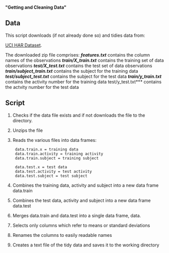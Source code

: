 **"Getting and Cleaning Data"** 

## Data
This script downloads (if not already done so) and tidies data from:

[UCI HAR Dataset](https://d396qusza40orc.cloudfront.net/getdata%2Fprojectfiles%2FUCI%20HAR%20Dataset.zip). 

The downloaded zip file comprises:
***features.txt*** contains the column names of the observations
***train/X_train.txt*** contains the training set of data observations
***test/X_test.txt*** contains the test set of data observations
***train/subject_train.txt*** contains the subject for the training data
***test/subject_test.txt*** contains the subject for the test data
***train/y_train.txt*** contains the activity number for the training data
test/y_test.txt*** contains the actvity number for the test data


## Script

1. Checks if the data file exists and if not downloads the file to the directory.
2. Unzips the file
3. Reads the various files into data frames:
        
        data.train.x = training data
        data.train.activity = training activity
        data.train.subject = training subject
        
        data.test.x = test data
        data.test.activity = test activity
        data.test.subject = test subject

4. Combines the training data, activity and subject into a new data frame data.train
5. Combines the test data, activity and subject into a new data frame data.test
6. Merges data.train and data.test into a single data frame, data.
7. Selects only columns which refer to means or standard deviations
8. Renames the columns to easily readable names
9. Creates a text file of the tidy data and saves it to the working directory

